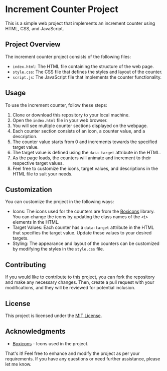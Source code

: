 # Increment Counter Project

This is a simple web project that implements an increment counter using HTML, CSS, and JavaScript.

## Project Overview

The increment counter project consists of the following files:

- `index.html`: The HTML file containing the structure of the web page.
- `style.css`: The CSS file that defines the styles and layout of the counter.
- `script.js`: The JavaScript file that implements the counter functionality.

## Usage

To use the increment counter, follow these steps:

1. Clone or download this repository to your local machine.
2. Open the `index.html` file in your web browser.
3. You will see multiple counter sections displayed on the webpage.
4. Each counter section consists of an icon, a counter value, and a description.
5. The counter value starts from 0 and increments towards the specified target value.
6. The target value is defined using the `data-target` attribute in the HTML.
7. As the page loads, the counters will animate and increment to their respective target values.
8. Feel free to customize the icons, target values, and descriptions in the HTML file to suit your needs.

## Customization

You can customize the project in the following ways:

- Icons: The icons used for the counters are from the [Boxicons](https://boxicons.com/) library. You can change the icons by updating the class names of the `<i>` elements in the HTML.
- Target Values: Each counter has a `data-target` attribute in the HTML that specifies the target value. Update these values to your desired targets.
- Styling: The appearance and layout of the counters can be customized by modifying the styles in the `style.css` file.

## Contributing

If you would like to contribute to this project, you can fork the repository and make any necessary changes. Then, create a pull request with your modifications, and they will be reviewed for potential inclusion.

## License

This project is licensed under the [MIT License](link-to-your-license-file).

## Acknowledgments

- [Boxicons](https://boxicons.com/) - Icons used in the project.

That's it! Feel free to enhance and modify the project as per your requirements. If you have any questions or need further assistance, please let me know.

